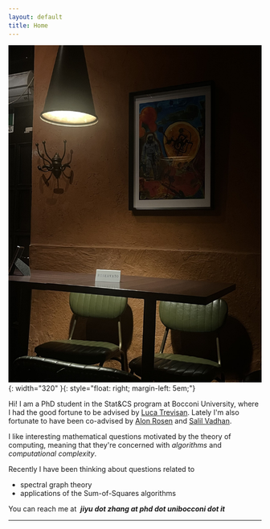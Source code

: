 ```yaml
---
layout: default
title: Home
---
```




![Lausanne, summer 2024](/assets/prog.jpg){: width="320" }{: style="float: right; margin-left: 5em;"}


Hi! I am a PhD student in the Stat&CS program at Bocconi University, where I had the good fortune to be advised by [Luca Trevisan](https://lucatrevisan.github.io/). Lately I'm also fortunate to have been co-advised by [Alon Rosen](https://www.alonrosen.net/) and [Salil Vadhan](https://salil.seas.harvard.edu/).

I like interesting mathematical questions motivated by the theory of computing, meaning that they're concerned with *algorithms* and *computational complexity*. 

Recently I have been thinking about questions related to

* spectral graph theory
* applications of the Sum-of-Squares algorithms


You can reach me at &nbsp;***jiyu dot zhang at phd dot unibocconi dot it***

---







